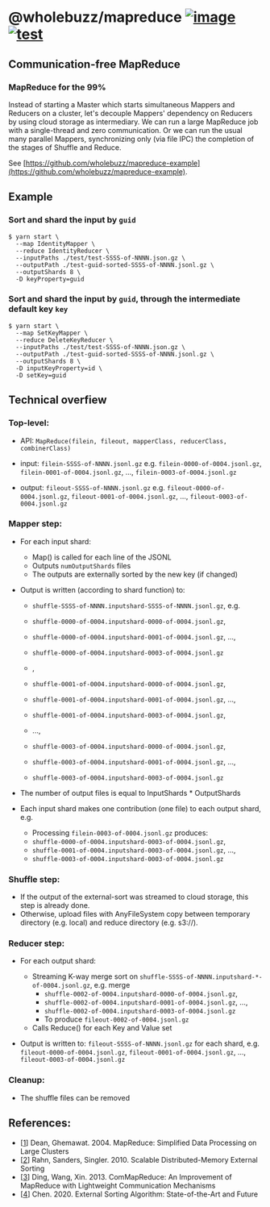 # @wholebuzz/mapreduce [![image](https://img.shields.io/npm/v/@wholebuzz/mapreduce)](https://www.npmjs.com/package/@wholebuzz/mapreduce) [![test](https://github.com/wholebuzz/mapreduce/actions/workflows/test.yaml/badge.svg)](https://github.com/wholebuzz/mapreduce/actions/workflows/test.yaml)

## Communication-free MapReduce

### MapReduce for the 99%

Instead of starting a Master which starts simultaneous Mappers and Reducers on a cluster, let's decouple Mappers' 
dependency on Reducers by using cloud storage as intermediary. We can run a large MapReduce job with a single-thread
and zero communication. Or we can run the usual many parallel Mappers, synchronizing only (via file IPC) the completion
of the stages of Shuffle and Reduce.

See [https://github.com/wholebuzz/mapreduce-example](https://github.com/wholebuzz/mapreduce-example).

## Example

### Sort and shard the input by `guid`

```console
$ yarn start \
  --map IdentityMapper \
  --reduce IdentityReducer \
  --inputPaths ./test/test-SSSS-of-NNNN.json.gz \
  --outputPath ./test-guid-sorted-SSSS-of-NNNN.jsonl.gz \
  --outputShards 8 \
  -D keyProperty=guid
```

### Sort and shard the input by `guid`, through the intermediate default key `key`

```console
$ yarn start \
  --map SetKeyMapper \
  --reduce DeleteKeyReducer \
  --inputPaths ./test/test-SSSS-of-NNNN.json.gz \
  --outputPath ./test-guid-sorted-SSSS-of-NNNN.jsonl.gz \
  --outputShards 8 \
  -D inputKeyProperty=id \
  -D setKey=guid
```

## Technical overfiew

### Top-level:

  - API: `MapReduce(filein, fileout, mapperClass, reducerClass, combinerClass)`

  - input: `filein-SSSS-of-NNNN.jsonl.gz`
    e.g. `filein-0000-of-0004.jsonl.gz`, `filein-0001-of-0004.jsonl.gz`, ..., `filein-0003-of-0004.jsonl.gz`

  - output: `fileout-SSSS-of-NNNN.jsonl.gz`
    e.g. `fileout-0000-of-0004.jsonl.gz`, `fileout-0001-of-0004.jsonl.gz`, ..., `fileout-0003-of-0004.jsonl.gz`

### Mapper step:

  - For each input shard:
    - Map() is called for each line of the JSONL
    - Outputs `numOutputShards` files
    - The outputs are externally sorted by the new key (if changed)

  - Output is written (according to shard function) to:
     - `shuffle-SSSS-of-NNNN.inputshard-SSSS-of-NNNN.jsonl.gz`, e.g.

     - `shuffle-0000-of-0004.inputshard-0000-of-0004.jsonl.gz`,
     - `shuffle-0000-of-0004.inputshard-0001-of-0004.jsonl.gz`, ...,
     - `shuffle-0000-of-0004.inputshard-0003-of-0004.jsonl.gz`
     - ,

     - `shuffle-0001-of-0004.inputshard-0000-of-0004.jsonl.gz`,
     - `shuffle-0001-of-0004.inputshard-0001-of-0004.jsonl.gz`, ...,
     - `shuffle-0001-of-0004.inputshard-0003-of-0004.jsonl.gz`,

     - ...,

     - `shuffle-0003-of-0004.inputshard-0000-of-0004.jsonl.gz`,
     - `shuffle-0003-of-0004.inputshard-0001-of-0004.jsonl.gz`, ...,
     - `shuffle-0003-of-0004.inputshard-0003-of-0004.jsonl.gz`

  - The number of output files is equal to InputShards * OutputShards
  - Each input shard makes one contribution (one file) to each output shard, e.g.
    - Processing `filein-0003-of-0004.jsonl.gz` produces:
    - `shuffle-0000-of-0004.inputshard-0003-of-0004.jsonl.gz`,
    - `shuffle-0001-of-0004.inputshard-0003-of-0004.jsonl.gz`, ...,
    - `shuffle-0003-of-0004.inputshard-0003-of-0004.jsonl.gz`

### Shuffle step:

  - If the output of the external-sort was streamed to cloud storage, this step is already done.
  - Otherwise, upload files with AnyFileSystem copy between temporary directory (e.g. local) and reduce directory (e.g. s3://).

### Reducer step:

  - For each output shard:
    - Streaming K-way merge sort on `shuffle-SSSS-of-NNNN.inputshard-*-of-0004.jsonl.gz`, e.g. merge
      - `shuffle-0002-of-0004.inputshard-0000-of-0004.jsonl.gz`,
      - `shuffle-0002-of-0004.inputshard-0001-of-0004.jsonl.gz`, ...,
      - `shuffle-0002-of-0004.inputshard-0003-of-0004.jsonl.gz`
      - To produce `fileout-0002-of-0004.jsonl.gz`
    - Calls Reduce() for each Key and Value set

  - Output is written to: `fileout-SSSS-of-NNNN.jsonl.gz` for each shard,
    e.g. `fileout-0000-of-0004.jsonl.gz`, `fileout-0001-of-0004.jsonl.gz`, ..., `fileout-0003-of-0004.jsonl.gz`

### Cleanup:

  - The shuffle files can be removed

## References:

- [[1](https://static.googleusercontent.com/media/research.google.com/en//archive/mapreduce-osdi04.pdf)] Dean, Ghemawat. 2004. MapReduce: Simplified Data Processing on Large Clusters
- [[2](https://arxiv.org/pdf/0910.2582.pdf)] Rahn, Sanders, Singler. 2010. Scalable Distributed-Memory External Sorting
- [[3](https://people.eng.unimelb.edu.au/zr/publications/DKE2012_ComMapReduce.pdf)] Ding, Wang, Xin. 2013. ComMapReduce: An Improvement of MapReduce with Lightweight Communication Mechanisms
- [[4](https://iopscience.iop.org/article/10.1088/1757-899X/806/1/012040/pdf)] Chen. 2020. External Sorting Algorithm: State-of-the-Art and Future
